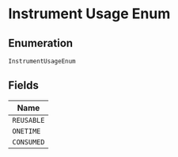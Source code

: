 
# Instrument Usage Enum

## Enumeration

`InstrumentUsageEnum`

## Fields

| Name |
|  --- |
| `REUSABLE` |
| `ONETIME` |
| `CONSUMED` |

